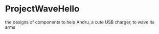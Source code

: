 ProjectWaveHello
================

the designs of components to help Andru, a cute USB charger, to wave its arms
